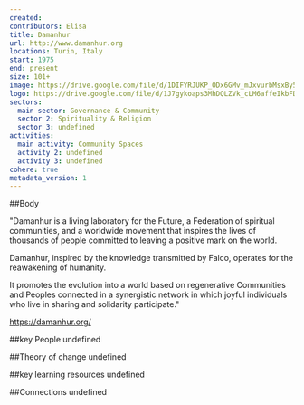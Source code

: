 ```yaml
---
created:
contributors: Elisa
title: Damanhur
url: http://www.damanhur.org
locations: Turin, Italy
start: 1975
end: present
size: 101+
image: https://drive.google.com/file/d/1DIFYRJUKP_ODx6GMv_mJxvurbMsxBy5K/view?usp=drive_link
logo: https://drive.google.com/file/d/1J7gykoaps3MhDQLZVk_cLM6affeIkbFD/view?usp=drive_link
sectors:
  main sector: Governance & Community
  sector 2: Spirituality & Religion
  sector 3: undefined
activities: 
  main activity: Community Spaces
  activity 2: undefined
  activity 3: undefined
cohere: true
metadata_version: 1
---
```



##Body

"Damanhur is a living laboratory for the Future, a Federation of spiritual communities, and a worldwide movement that inspires the lives of thousands of people committed to leaving a positive mark on the world.

Damanhur, inspired by the knowledge transmitted by Falco, operates for the reawakening of humanity.

It promotes the evolution into a world based on regenerative Communities and Peoples connected in a synergistic network in which joyful individuals who live in sharing and solidarity participate."

https://damanhur.org/


##key People
undefined

##Theory of change
undefined

##key learning resources
undefined

##Connections
undefined

